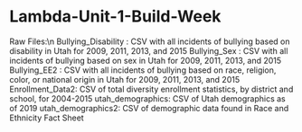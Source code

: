 # Lambda-Unit-1-Build-Week

Raw Files:\n
  Bullying_Disability : CSV with all incidents of bullying based on disability in Utah for 2009, 2011, 2013, and 2015
  Bullying_Sex : CSV with all incidents of bullying based on sex in Utah for 2009, 2011, 2013, and 2015
  Bullying_EE2 : CSV with all incidents of bullying based on race, religion, color, or national origin in Utah for 2009, 2011, 2013, and 2015
  Enrollment_Data2: CSV of total diversity enrollment statistics, by district and school, for 2004-2015
  utah_demographics: CSV of Utah demographics as of 2019
  utah_demographics2: CSV of demographic data found in Race and Ethnicity Fact Sheet
